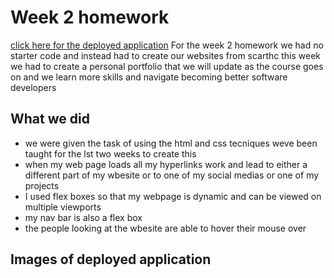 # Week 2 homework
[click here for the deployed application](https://jcazx.github.io/week_2_homework/)
For the week 2 homework we had no starter code and instead had to create our websites from scarthc this week we had to create a personal portfolio that we will update as the course goes on and we learn more skills and navigate becoming better software developers

## What we did
* we were given the task of using the html and css tecniques weve been taught for the lst two weeks to create this 
* when my web page loads all my hyperlinks work and lead to either a different part of my wbesite or to one of my social medias or one of my projects 
* I used flex boxes so that my webpage is dynamic and can be viewed on multiple viewports 
* my nav bar is also a flex box 
* the people looking at the wbesite are able to hover their mouse over 

## Images of deployed application 


